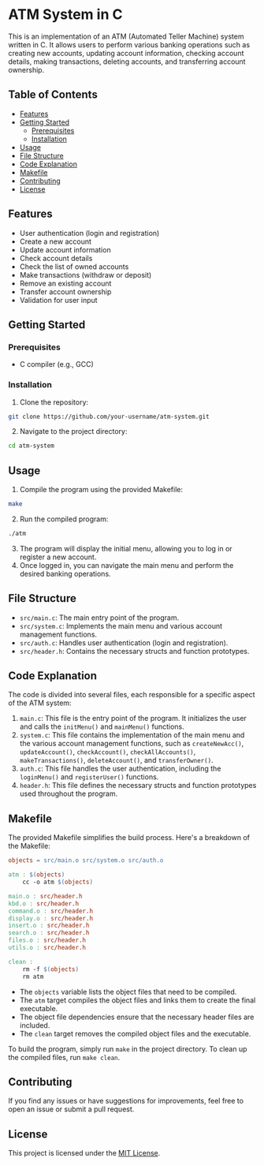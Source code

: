 # ATM System in C

This is an implementation of an ATM (Automated Teller Machine) system written in C. It allows users to perform various banking operations such as creating new accounts, updating account information, checking account details, making transactions, deleting accounts, and transferring account ownership.

## Table of Contents
- [Features](#features)
- [Getting Started](#getting-started)
  - [Prerequisites](#prerequisites)
  - [Installation](#installation)
- [Usage](#usage)
- [File Structure](#file-structure)
- [Code Explanation](#code-explanation)
- [Makefile](#makefile)
- [Contributing](#contributing)
- [License](#license)

## Features
- User authentication (login and registration)
- Create a new account
- Update account information
- Check account details
- Check the list of owned accounts
- Make transactions (withdraw or deposit)
- Remove an existing account
- Transfer account ownership
- Validation for user input

## Getting Started

### Prerequisites
- C compiler (e.g., GCC)

### Installation
1. Clone the repository:
```bash
git clone https://github.com/your-username/atm-system.git
```
2. Navigate to the project directory:
```bash
cd atm-system
```

## Usage
1. Compile the program using the provided Makefile:
```bash
make
```
2. Run the compiled program:
```bash
./atm
```
3. The program will display the initial menu, allowing you to log in or register a new account.
4. Once logged in, you can navigate the main menu and perform the desired banking operations.

## File Structure
- `src/main.c`: The main entry point of the program.
- `src/system.c`: Implements the main menu and various account management functions.
- `src/auth.c`: Handles user authentication (login and registration).
- `src/header.h`: Contains the necessary structs and function prototypes.

## Code Explanation
The code is divided into several files, each responsible for a specific aspect of the ATM system:

1. `main.c`: This file is the entry point of the program. It initializes the user and calls the `initMenu()` and `mainMenu()` functions.
2. `system.c`: This file contains the implementation of the main menu and the various account management functions, such as `createNewAcc()`, `updateAccount()`, `checkAccount()`, `checkAllAccounts()`, `makeTransactions()`, `deleteAccount()`, and `transferOwner()`.
3. `auth.c`: This file handles the user authentication, including the `loginMenu()` and `registerUser()` functions.
4. `header.h`: This file defines the necessary structs and function prototypes used throughout the program.

## Makefile
The provided Makefile simplifies the build process. Here's a breakdown of the Makefile:

```makefile
objects = src/main.o src/system.o src/auth.o

atm : $(objects)
    cc -o atm $(objects)

main.o : src/header.h
kbd.o : src/header.h
command.o : src/header.h
display.o : src/header.h
insert.o : src/header.h
search.o : src/header.h
files.o : src/header.h
utils.o : src/header.h

clean :
    rm -f $(objects)
    rm atm
```

- The `objects` variable lists the object files that need to be compiled.
- The `atm` target compiles the object files and links them to create the final executable.
- The object file dependencies ensure that the necessary header files are included.
- The `clean` target removes the compiled object files and the executable.

To build the program, simply run `make` in the project directory. To clean up the compiled files, run `make clean`.

## Contributing
If you find any issues or have suggestions for improvements, feel free to open an issue or submit a pull request.

## License
This project is licensed under the [MIT License](LICENSE).